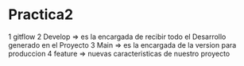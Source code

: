 # Practica2
1 gitflow
2 Develop => es la encargada de recibir todo el Desarrollo generado en el Proyecto
3 Main => es la encargada de la version para produccion
4 feature => nuevas caracteristicas de nuestro proyecto